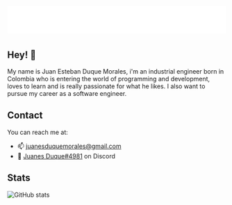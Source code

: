 <h1 align="center">
  <img src="https://github.com/Juanesduque1/Juanesduque1/blob/2efed938984b92b11c6780eb9b2c489ab7331750/name.svg" alt="Juan Esteban Duque" />
</h1>

## Hey! 👋

My name is Juan Esteban Duque Morales, i'm an industrial engineer born in Colombia who is entering the world of programming and development, loves to learn and is really passionate for what he likes. I also want to pursue my career as a software engineer.

## Contact

You can reach me at:
- 📫 juanesduquemorales@gmail.com
- 🤖 [Juanes Duque#4981](./) on Discord

## Stats 
  ![GitHub stats](https://github-readme-stats.vercel.app/api?username=Juanesduque1&show_icons=true&bg_color=000000&text_color=B9B8B7&icon_color=5345DE&title_color=FFFFFF&border_color=111A7A)
